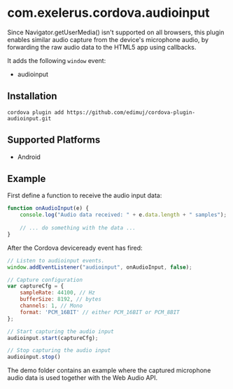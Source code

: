 # com.exelerus.cordova.audioinput

Since Navigator.getUserMedia() isn't supported on all browsers, this plugin enables similar audio capture from the device's microphone audio, by forwarding the raw audio data to the HTML5 app using callbacks.

It adds the following `window` event:

* audioinput

## Installation

```
cordova plugin add https://github.com/edimuj/cordova-plugin-audioinput.git
```

## Supported Platforms

* Android

## Example

First define a function to receive the audio input data:

```javascript
function onAudioInput(e) {
    console.log("Audio data received: " + e.data.length + " samples");
    
    // ... do something with the data ...
}
```

After the Cordova deviceready event has fired:

```javascript
// Listen to audioinput events.
window.addEventListener("audioinput", onAudioInput, false);

// Capture configuration
var captureCfg = {
    sampleRate: 44100, // Hz
    bufferSize: 8192, // bytes
    channels: 1, // Mono
    format: 'PCM_16BIT' // either PCM_16BIT or PCM_8BIT
};

// Start capturing the audio input
audioinput.start(captureCfg);

// Stop capturing the audio input
audioinput.stop()
```

The demo folder contains an example where the captured microphone audio data is used together with the Web Audio API.

